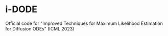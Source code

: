 # i-DODE
Official code for "Improved Techniques for Maximum Likelihood Estimation for Diffusion ODEs" (ICML 2023)
